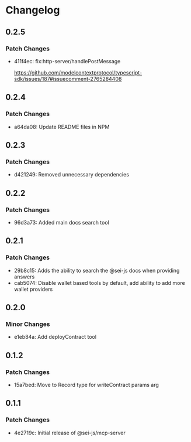 # Changelog

## 0.2.5

### Patch Changes

- 411f4ec: fix:http-server/handlePostMessage

  https://github.com/modelcontextprotocol/typescript-sdk/issues/187#issuecomment-2765284408

## 0.2.4

### Patch Changes

- a64da08: Update README files in NPM

## 0.2.3

### Patch Changes

- d421249: Removed unnecessary dependencies

## 0.2.2

### Patch Changes

- 96d3a73: Added main docs search tool

## 0.2.1

### Patch Changes

- 29b8c15: Adds the ability to search the @sei-js docs when providing answers
- cab5074: Disable wallet based tools by default, add ability to add more wallet providers

## 0.2.0

### Minor Changes

- e1eb84a: Add deployContract tool

## 0.1.2

### Patch Changes

- 15a7bed: Move to Record type for writeContract params arg

## 0.1.1

### Patch Changes

- 4e2719c: Initial release of @sei-js/mcp-server

